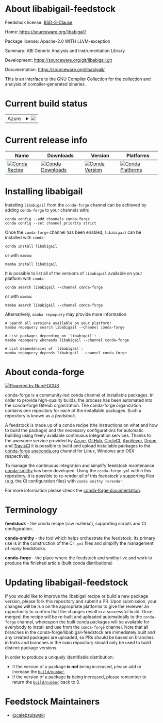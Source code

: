 About libabigail-feedstock
==========================

Feedstock license: [BSD-3-Clause](https://github.com/conda-forge/libabigail-feedstock/blob/main/LICENSE.txt)

Home: https://sourceware.org/libabigail/

Package license: Apache-2.0 WITH LLVM-exception

Summary: ABI Generic Analysis and Instrumentation Library

Development: https://sourceware.org/git/libabigail.git

Documentation: https://sourceware.org/libabigail/

This is an interface to the GNU Compiler Collection for the collection
and analysis of compiler-generated binaries.


Current build status
====================


<table>
    
  <tr>
    <td>Azure</td>
    <td>
      <details>
        <summary>
          <a href="https://dev.azure.com/conda-forge/feedstock-builds/_build/latest?definitionId=23418&branchName=main">
            <img src="https://dev.azure.com/conda-forge/feedstock-builds/_apis/build/status/libabigail-feedstock?branchName=main">
          </a>
        </summary>
        <table>
          <thead><tr><th>Variant</th><th>Status</th></tr></thead>
          <tbody><tr>
              <td>linux_64</td>
              <td>
                <a href="https://dev.azure.com/conda-forge/feedstock-builds/_build/latest?definitionId=23418&branchName=main">
                  <img src="https://dev.azure.com/conda-forge/feedstock-builds/_apis/build/status/libabigail-feedstock?branchName=main&jobName=linux&configuration=linux%20linux_64_" alt="variant">
                </a>
              </td>
            </tr><tr>
              <td>linux_aarch64</td>
              <td>
                <a href="https://dev.azure.com/conda-forge/feedstock-builds/_build/latest?definitionId=23418&branchName=main">
                  <img src="https://dev.azure.com/conda-forge/feedstock-builds/_apis/build/status/libabigail-feedstock?branchName=main&jobName=linux&configuration=linux%20linux_aarch64_" alt="variant">
                </a>
              </td>
            </tr>
          </tbody>
        </table>
      </details>
    </td>
  </tr>
</table>

Current release info
====================

| Name | Downloads | Version | Platforms |
| --- | --- | --- | --- |
| [![Conda Recipe](https://img.shields.io/badge/recipe-libabigail-green.svg)](https://anaconda.org/conda-forge/libabigail) | [![Conda Downloads](https://img.shields.io/conda/dn/conda-forge/libabigail.svg)](https://anaconda.org/conda-forge/libabigail) | [![Conda Version](https://img.shields.io/conda/vn/conda-forge/libabigail.svg)](https://anaconda.org/conda-forge/libabigail) | [![Conda Platforms](https://img.shields.io/conda/pn/conda-forge/libabigail.svg)](https://anaconda.org/conda-forge/libabigail) |

Installing libabigail
=====================

Installing `libabigail` from the `conda-forge` channel can be achieved by adding `conda-forge` to your channels with:

```
conda config --add channels conda-forge
conda config --set channel_priority strict
```

Once the `conda-forge` channel has been enabled, `libabigail` can be installed with `conda`:

```
conda install libabigail
```

or with `mamba`:

```
mamba install libabigail
```

It is possible to list all of the versions of `libabigail` available on your platform with `conda`:

```
conda search libabigail --channel conda-forge
```

or with `mamba`:

```
mamba search libabigail --channel conda-forge
```

Alternatively, `mamba repoquery` may provide more information:

```
# Search all versions available on your platform:
mamba repoquery search libabigail --channel conda-forge

# List packages depending on `libabigail`:
mamba repoquery whoneeds libabigail --channel conda-forge

# List dependencies of `libabigail`:
mamba repoquery depends libabigail --channel conda-forge
```


About conda-forge
=================

[![Powered by
NumFOCUS](https://img.shields.io/badge/powered%20by-NumFOCUS-orange.svg?style=flat&colorA=E1523D&colorB=007D8A)](https://numfocus.org)

conda-forge is a community-led conda channel of installable packages.
In order to provide high-quality builds, the process has been automated into the
conda-forge GitHub organization. The conda-forge organization contains one repository
for each of the installable packages. Such a repository is known as a *feedstock*.

A feedstock is made up of a conda recipe (the instructions on what and how to build
the package) and the necessary configurations for automatic building using freely
available continuous integration services. Thanks to the awesome service provided by
[Azure](https://azure.microsoft.com/en-us/services/devops/), [GitHub](https://github.com/),
[CircleCI](https://circleci.com/), [AppVeyor](https://www.appveyor.com/),
[Drone](https://cloud.drone.io/welcome), and [TravisCI](https://travis-ci.com/)
it is possible to build and upload installable packages to the
[conda-forge](https://anaconda.org/conda-forge) [anaconda.org](https://anaconda.org/)
channel for Linux, Windows and OSX respectively.

To manage the continuous integration and simplify feedstock maintenance
[conda-smithy](https://github.com/conda-forge/conda-smithy) has been developed.
Using the ``conda-forge.yml`` within this repository, it is possible to re-render all of
this feedstock's supporting files (e.g. the CI configuration files) with ``conda smithy rerender``.

For more information please check the [conda-forge documentation](https://conda-forge.org/docs/).

Terminology
===========

**feedstock** - the conda recipe (raw material), supporting scripts and CI configuration.

**conda-smithy** - the tool which helps orchestrate the feedstock.
                   Its primary use is in the construction of the CI ``.yml`` files
                   and simplify the management of *many* feedstocks.

**conda-forge** - the place where the feedstock and smithy live and work to
                  produce the finished article (built conda distributions)


Updating libabigail-feedstock
=============================

If you would like to improve the libabigail recipe or build a new
package version, please fork this repository and submit a PR. Upon submission,
your changes will be run on the appropriate platforms to give the reviewer an
opportunity to confirm that the changes result in a successful build. Once
merged, the recipe will be re-built and uploaded automatically to the
`conda-forge` channel, whereupon the built conda packages will be available for
everybody to install and use from the `conda-forge` channel.
Note that all branches in the conda-forge/libabigail-feedstock are
immediately built and any created packages are uploaded, so PRs should be based
on branches in forks and branches in the main repository should only be used to
build distinct package versions.

In order to produce a uniquely identifiable distribution:
 * If the version of a package **is not** being increased, please add or increase
   the [``build/number``](https://docs.conda.io/projects/conda-build/en/latest/resources/define-metadata.html#build-number-and-string).
 * If the version of a package **is** being increased, please remember to return
   the [``build/number``](https://docs.conda.io/projects/conda-build/en/latest/resources/define-metadata.html#build-number-and-string)
   back to 0.

Feedstock Maintainers
=====================

* [@calebzulawski](https://github.com/calebzulawski/)

